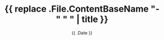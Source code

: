 ---
title: '{{ replace .File.ContentBaseName "-" " " | title }}'
date: '{{ .Date }}'

weight: 100
bookToC: true
bookSearchExclude: false

draft: true
---